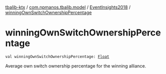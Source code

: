 [tbalib-ktx](../../index.md) / [com.npmanos.tbalib.model](../index.md) / [EventInsights2018](index.md) / [winningOwnSwitchOwnershipPercentage](./winning-own-switch-ownership-percentage.md)

# winningOwnSwitchOwnershipPercentage

`val winningOwnSwitchOwnershipPercentage: `[`Float`](https://kotlinlang.org/api/latest/jvm/stdlib/kotlin/-float/index.html)

Average own switch ownership percentage for the winning alliance.

